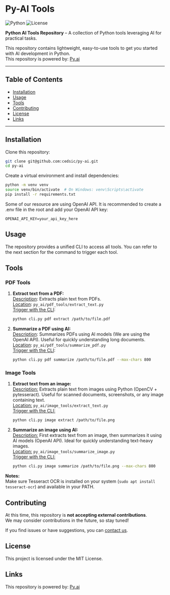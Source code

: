 # Py-AI Tools

![Python](https://img.shields.io/badge/Python-3.10+-blue) ![License](https://img.shields.io/badge/License-MIT-green)

**Python AI Tools Repository** – A collection of Python tools leveraging AI for practical tasks.

This repository contains lightweight, easy-to-use tools to get you started with AI development in Python.  
This repository is powered by: [Py.ai](https://py.ai)

---

## Table of Contents
- [Installation](#installation)
- [Usage](#usage)
- [Tools](#tools)
- [Contributing](#contributing)
- [License](#license)
- [Links](#links)

---
## Installation

Clone this repository:

```bash
git clone git@github.com:cedsic/py-ai.git
cd py-ai
```

Create a virtual environment and install dependencies:

```bash
python -m venv venv
source venv/bin/activate  # On Windows: venv\Scripts\activate
pip install -r requirements.txt
```

Some of our resource are using OpenAI API. It is recommended to create a .env file in the root and add your OpenAI API key:

```
OPENAI_API_KEY=your_api_key_here
```

## Usage

The repository provides a unified CLI to access all tools. You can refer to the next section for the command to trigger each tool.

## Tools

### PDF Tools

1) **Extract text from a PDF:**  
  <u>Description</u>: Extracts plain text from PDFs.  
  <u>Location</u>: `py_ai/pdf_tools/extract_text.py`  
  <u>Trigger with the CLI</u>:
    ```bash
    python cli.py pdf extract /path/to/file.pdf
    ```

2) **Summarize a PDF using AI:**  
  <u>Description</u>: Summarizes PDFs using AI models (We are using the OpenAI API). Useful for quickly understanding long documents.  
  <u>Location</u>: `py_ai/pdf_tools/summarize_pdf.py`  
  <u>Trigger with the CLI</u>:
    ```bash
    python cli.py pdf summarize /path/to/file.pdf --max-chars 800
    ```

### Image Tools

1) **Extract text from an image:**  
  <u>Description:</u> Extracts plain text from images using Python (OpenCV + pytesseract). Useful for scanned documents, screenshots, or any image containing text.  
  <u>Location:</u> `py_ai/image_tools/extract_text.py`  
  <u>Trigger with the CLI:</u>
    ```bash
    python cli.py image extract /path/to/file.png
    ```

2) **Summarize an image using AI:**  
  <u>Description:</u> First extracts text from an image, then summarizes it using AI models (OpenAI API). Ideal for quickly understanding text-heavy images.  
  <u>Location:</u> `py_ai/image_tools/summarize_image.py`  
  <u>Trigger with the CLI:</u>
    ```bash
    python cli.py image summarize /path/to/file.png --max-chars 800
    ```

**Notes:**  
Make sure Tesseract OCR is installed on your system (`sudo apt install tesseract-ocr`) and available in your PATH.  

## Contributing

At this time, this repository is **not accepting external contributions**.  
We may consider contributions in the future, so stay tuned!

If you find issues or have suggestions, you can [contact us](https://py.ai/contact-us/).

## License

This project is licensed under the MIT License.


## Links

This repository is powered by: [Py.ai](https://py.ai)
